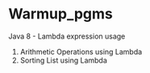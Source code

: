 # Warmup_pgms

Java 8 - Lambda expression usage

1. Arithmetic Operations using Lambda
2. Sorting List using Lambda

